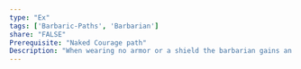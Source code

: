 ```yaml
---
type: "Ex"
tags: ['Barbaric-Paths', 'Barbarian']
share: "FALSE"
Prerequisite: "Naked Courage path"
Description: "When wearing no armor or a shield the barbarian gains an additional 4 temp HP + 1 per 2 barbarian levels per round when raging in addition to the temporary hit points gained while raging."
---
```

